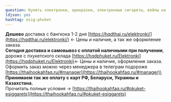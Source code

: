 ```yaml
---
question: Купить электронки, одноразки, электронные сигареты, вейпы на Пхукете
ldjson: yes
hashtag: esig-phuket
---
```


**Дешево** доставка с бангкока 1-2 дня [https://hqdthai.ru/elektronki/](https://hqdthai.ru/elektronki/) <- Цены и наличие, а так же оформление заказа.\
**Сегодня доставка и самовывоз с оплатой наличными при получении**, дороже с пхукетского склада [https://hqdphuket.ru/Elektronki](https://hqdphuket.ru/Elektronki)<- Цены и наличие, оформление заказа.\
Оформить заказ можно через менеджера в телеграм подороже [https://thaihookahfaq.ru/#manager](https://thaihookahfaq.ru/#manager)\
**Принимаем так же оплату с карт РФ, Беларуси, Украины и Казахстана.**\
Прочитать полные условия -> [https://thaihookahfaq.ru/#pkuket-esiggarets](https://thaihookahfaq.ru/#pkuket-esiggarets)
